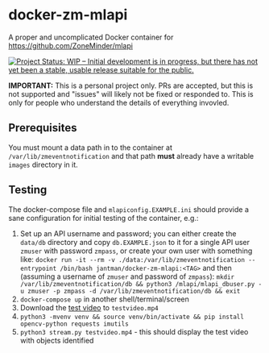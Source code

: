 # docker-zm-mlapi

A proper and uncomplicated Docker container for https://github.com/ZoneMinder/mlapi

[![Project Status: WIP – Initial development is in progress, but there has not yet been a stable, usable release suitable for the public.](https://www.repostatus.org/badges/latest/wip.svg)](https://www.repostatus.org/#wip)

**IMPORTANT:** This is a personal project only. PRs are accepted, but this is not supported and "issues" will likely not be fixed or responded to. This is only for people who understand the details of everything invovled.

## Prerequisites

You must mount a data path in to the container at `/var/lib/zmeventnotification` and that path **must** already have a writable `images` directory in it.

## Testing

The docker-compose file and `mlapiconfig.EXAMPLE.ini` should provide a sane configuration for initial testing of the container, e.g.:

1. Set up an API username and password; you can either create the `data/db` directory and copy `db.EXAMPLE.json` to it for a single API user `zmuser` with password `zmpass`, or create your own user with something like:  `docker run -it --rm -v ./data:/var/lib/zmeventnotification --entrypoint /bin/bash jantman/docker-zm-mlapi:<TAG>` and then (assuming a username of `zmuser` and password of `zmpass`): `mkdir /var/lib/zmeventnotification/db && python3 /mlapi/mlapi_dbuser.py -u zmuser -p zmpass -d /var/lib/zmeventnotification/db && exit`
2. `docker-compose up` in another shell/terminal/screen
3. Download the [test video](https://www.pexels.com/video/people-walking-by-on-a-sidewalk-854100/) to `testvideo.mp4`
4. `python3 -mvenv venv && source venv/bin/activate && pip install opencv-python requests imutils`
5. `python3 stream.py testvideo.mp4` - this should display the test video with objects identified
